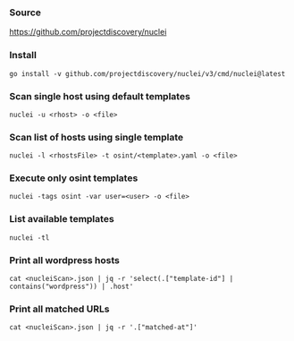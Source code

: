 ### Source
https://github.com/projectdiscovery/nuclei  

### Install
```
go install -v github.com/projectdiscovery/nuclei/v3/cmd/nuclei@latest
```

### Scan single host using default templates
```
nuclei -u <rhost> -o <file>
```

### Scan list of hosts using single template
```
nuclei -l <rhostsFile> -t osint/<template>.yaml -o <file>
```

### Execute only osint templates
```
nuclei -tags osint -var user=<user> -o <file>
```

### List available templates
```
nuclei -tl
```

### Print all wordpress hosts
```
cat <nucleiScan>.json | jq -r 'select(.["template-id"] | contains("wordpress")) | .host'
```

### Print all matched URLs
```
cat <nucleiScan>.json | jq -r '.["matched-at"]'
```

